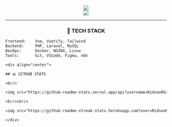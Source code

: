 <!-- README.md – visuell clean & krass -->

<div align="center">

<img src="https://capsule-render.vercel.app/api?type=waving&color=0:0f0f0f,100:1e1e1e&height=200&section=header&text=RIDVAN%20RULANI&fontColor=ffffff&fontSize=40&animation=fadeIn&desc=code%20%7C%20structure%20%7C%20silence&descSize=16&descAlignY=65" />

<br/>

<img src="https://readme-typing-svg.demolab.com?font=Fira+Code&size=20&pause=1000&color=AAAAAA&center=true&vCenter=true&width=435&lines=Fachinformatiker+f%C3%BCr+Anwendungsentwicklung;Vue+%7C+Vuetify+%7C+Docker+%7C+NGINX;code.+struktur.+ruhe." />

</div>

---

<div align="center">

### 🔧 TECH STACK
</div>

```txt
Frontend:    Vue, Vuetify, Tailwind
Backend:     PHP, Laravel, MySQL
DevOps:      Docker, NGINX, Linux
Tools:       Git, VSCode, Figma, n8n

<div align="center">

## 📊 GITHUB STATS

<br/>

<img src="https://github-readme-stats.vercel.app/api?username=RidvanR&theme=tokyonight&hide_border=true&show_icons=true" />

<br/><br/>

<img src="https://github-readme-streak-stats.herokuapp.com?user=RidvanR&theme=tokyonight&hide_border=true" />

</div>

